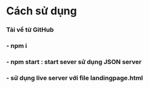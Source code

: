 # Cách sử dụng
### Tải về từ GitHub 
### - npm i
### - npm start : start sever sử dụng JSON server 
### - sử dụng live server với file landingpage.html
